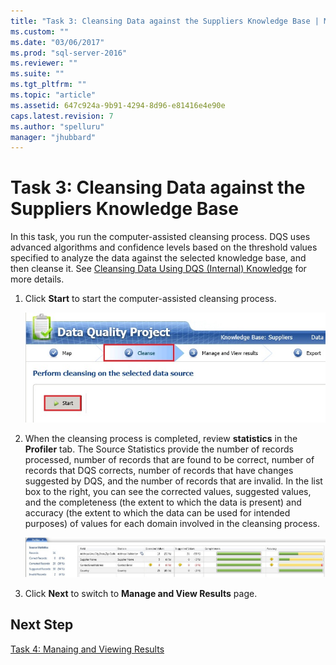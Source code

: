 ```yaml
---
title: "Task 3: Cleansing Data against the Suppliers Knowledge Base | Microsoft Docs"
ms.custom: ""
ms.date: "03/06/2017"
ms.prod: "sql-server-2016"
ms.reviewer: ""
ms.suite: ""
ms.tgt_pltfrm: ""
ms.topic: "article"
ms.assetid: 647c924a-9b91-4294-8d96-e81416e4e90e
caps.latest.revision: 7
ms.author: "spelluru"
manager: "jhubbard"
---
```

# Task 3: Cleansing Data against the Suppliers Knowledge Base
In this task, you run the computer-assisted cleansing process. DQS uses advanced algorithms and confidence levels based on the threshold values specified to analyze the data against the selected knowledge base, and then cleanse it. See [Cleansing Data Using DQS (Internal) Knowledge](http://msdn.microsoft.com/library/hh213061.aspx) for more details.  
  
1.  Click **Start** to start the computer-assisted cleansing process.  
  
    ![Cleanse Page of the Cleansing Process](../a9notintoc/media/et-cleansingdataagainstthesupplierkb-01.jpg "Cleanse Page of the Cleansing Process")  
  
2.  When the cleansing process is completed, review **statistics** in the **Profiler** tab. The Source Statistics provide the number of records processed, number of records that are found to be correct, number of records that DQS corrects, number of records that have changes suggested by DQS, and the number of records that are invalid. In the list box to the right, you can see the corrected values, suggested values, and the completeness (the extent to which the data is present) and accuracy (the extent to which the data can be used for intended purposes) of values for each domain involved in the cleansing process.  
  
    ![Cleansing Results](../a9notintoc/media/et-cleansingdataagainstthesupplierkb-02.jpg "Cleansing Results")  
  
3.  Click **Next** to switch to **Manage and View Results** page.  
  
## Next Step  
[Task 4: Manaing and Viewing Results](../a9notintoc/task-4-manaing-and-viewing-results.md)  
  

